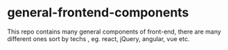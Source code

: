 # general-frontend-components
This repo contains many general components of front-end, there are many different ones sort by techs , eg. react, jQuery, angular, vue etc.
